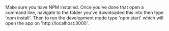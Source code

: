 Make sure you have NPM installed. Once you've done that open a command line, navigate to the folder you've downloaded this into then type 'npm install'.
Then to run the development mode type 'npm start' which will open the app on 'http://localhost:3000'.
